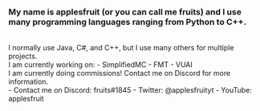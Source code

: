 ### My name is applesfruit (or you can call me fruits) and I use many programming languages ranging from Python to C++.
<br />
I normally use Java, C#, and C++, but I use many others for multiple projects.
<br />
I am currently working on:
- SimplifiedMC
- FMT
- VUAI
<br />
I am currently doing commissions! Contact me on Discord for more information.
<br />
- Contact me on Discord: fruits#1845
- Twitter: @applesfruityt
- YouTube: applesfruit
